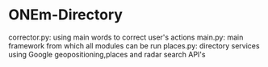 # ONEm-Directory
corrector.py: using main words to correct user's actions
main.py: main framework from which all modules can be run
places.py: directory services using Google geopositioning,places and radar search API's
